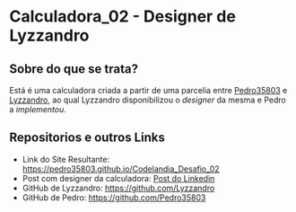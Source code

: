 # Calculadora_02 - Designer de Lyzzandro

## Sobre do que se trata?

Está é uma calculadora criada a partir de uma parcelia entre [Pedro35803](https://github.com/Pedro35803) e [Lyzzandro](https://github.com/Lyzzandro), ao qual Lyzzandro disponibilizou o *designer* da mesma e Pedro a *implementou*.

## Repositorios e outros Links

* Link do Site Resultante: https://pedro35803.github.io/Codelandia_Desafio_02
* Post com designer da calculadora: [Post do Linkedin](https://www.linkedin.com/feed/update/urn:li:share:6958898392370438144?utm_source=linkedin_share&utm_medium=member_desktop_share&utm_content=post)
* GitHub de Lyzzandro: https://github.com/Lyzzandro
* GitHub de Pedro: https://github.com/Pedro35803